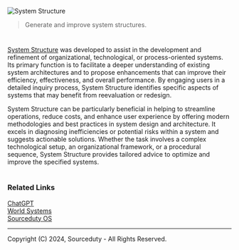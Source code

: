 ![System Structure](https://github.com/sourceduty/System_Structure/assets/123030236/32bdd4ea-0042-46c9-95fd-88de041e83c7)

> Generate and improve system structures.

#

[System Structure](https://chatgpt.com/g/g-xn0SVNQj3-system-structure) was developed to assist in the development and refinement of organizational, technological, or process-oriented systems. Its primary function is to facilitate a deeper understanding of existing system architectures and to propose enhancements that can improve their efficiency, effectiveness, and overall performance. By engaging users in a detailed inquiry process, System Structure identifies specific aspects of systems that may benefit from reevaluation or redesign.

System Structure can be particularly beneficial in helping to streamline operations, reduce costs, and enhance user experience by offering modern methodologies and best practices in system design and architecture. It excels in diagnosing inefficiencies or potential risks within a system and suggests actionable solutions. Whether the task involves a complex technological setup, an organizational framework, or a procedural sequence, System Structure provides tailored advice to optimize and improve the specified systems.

#
### Related Links

[ChatGPT](https://github.com/sourceduty/ChatGPT)
<br>
[World Systems](https://github.com/sourceduty/World_Systems)
<br>
[Sourceduty OS](https://github.com/sourceduty/Sourceduty_OS)

***
Copyright (C) 2024, Sourceduty - All Rights Reserved.

